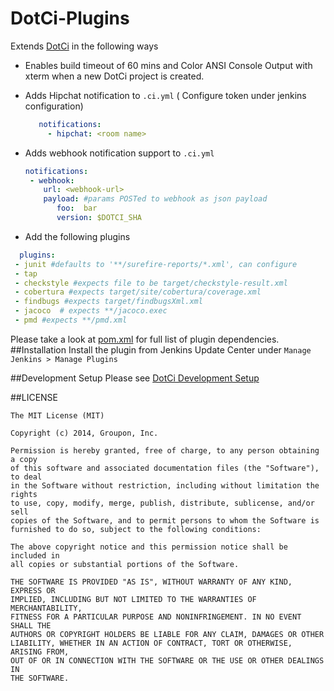 DotCi-Plugins
=============

Extends [DotCi](https://github.com/groupon/DotCi) in the following ways

- Enables build timeout of 60 mins and Color ANSI Console Output with xterm when a new DotCi project is created.

- Adds Hipchat notification to `.ci.yml` ( Configure token under jenkins configuration)

  ```yaml
     notifications:
       - hipchat: <room name>
    ```
- Adds webhook notification support to `.ci.yml`

  ```yaml
  notifications:
   - webhook:
      url: <webhook-url>
      payload: #params POSTed to webhook as json payload
         foo:  bar
         version: $DOTCI_SHA
    ```
- Add the following plugins

 ```yaml
   plugins:
  - junit #defaults to '**/surefire-reports/*.xml', can configure
  - tap
  - checkstyle #expects file to be target/checkstyle-result.xml
  - cobertura #expects target/site/cobertura/coverage.xml
  - findbugs #expects target/findbugsXml.xml
  - jacoco  # expects **/jacoco.exec
  - pmd #expects **/pmd.xml
  ```

Please take a look at [pom.xml](/pom.xml) for full list of plugin dependencies.
##Installation
Install the plugin from Jenkins Update Center under `Manage Jenkins > Manage Plugins`

##Development Setup
 Please see [DotCi Development Setup](https://github.com/groupon/DotCi/blob/master/docs/DevelopmentSetup.md)

##LICENSE
```
The MIT License (MIT)

Copyright (c) 2014, Groupon, Inc.

Permission is hereby granted, free of charge, to any person obtaining a copy
of this software and associated documentation files (the "Software"), to deal
in the Software without restriction, including without limitation the rights
to use, copy, modify, merge, publish, distribute, sublicense, and/or sell
copies of the Software, and to permit persons to whom the Software is
furnished to do so, subject to the following conditions:

The above copyright notice and this permission notice shall be included in
all copies or substantial portions of the Software.

THE SOFTWARE IS PROVIDED "AS IS", WITHOUT WARRANTY OF ANY KIND, EXPRESS OR
IMPLIED, INCLUDING BUT NOT LIMITED TO THE WARRANTIES OF MERCHANTABILITY,
FITNESS FOR A PARTICULAR PURPOSE AND NONINFRINGEMENT. IN NO EVENT SHALL THE
AUTHORS OR COPYRIGHT HOLDERS BE LIABLE FOR ANY CLAIM, DAMAGES OR OTHER
LIABILITY, WHETHER IN AN ACTION OF CONTRACT, TORT OR OTHERWISE, ARISING FROM,
OUT OF OR IN CONNECTION WITH THE SOFTWARE OR THE USE OR OTHER DEALINGS IN
THE SOFTWARE.
```
